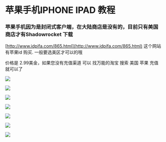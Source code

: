 # 苹果手机IPHONE IPAD 教程

### 苹果手机因为是封闭式客户端，在大陆商店是没有的，目前只有美国商店才有Shadowrocket 下载 

[http://www.idpifa.com/865.html](http://www.idpifa.com/865.html)  这个网站有苹果id 购买.  一般要选美区才可以的哦

价格是 2.99美金，如果您没有充值渠道 可以 找万能的淘宝  搜索 美国 苹果 充值就可以了

![](../.gitbook/assets/tim-tu-pian-20190930021933.png)

![](../.gitbook/assets/tim-tu-pian-20190930021056.png)

![](../.gitbook/assets/tim-tu-pian-20190930021111%20%282%29.png)

![](../.gitbook/assets/tim-tu-pian-20190930021115.png)

![](../.gitbook/assets/tim-tu-pian-20190930021929.png)

![](../.gitbook/assets/tim-tu-pian-20190930021119%20%281%29.png)

![](../.gitbook/assets/tim-tu-pian-20190930021123%20%281%29.png)

